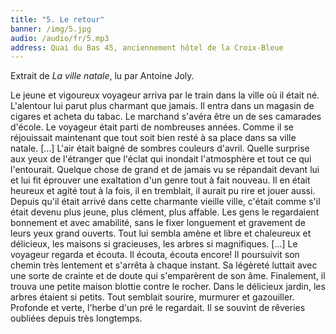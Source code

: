 ```yaml
---
title: "5. Le retour"
banner: /img/5.jpg
audio: /audio/fr/5.mp3
address: Quai du Bas 45, anciennement hôtel de la Croix-Bleue
---
```


Extrait de *La ville natale*, lu par Antoine Joly.

Le jeune et vigoureux voyageur arriva par le train dans
la ville où il était né. L'alentour lui parut plus charmant que
jamais. Il entra dans un magasin de cigares et acheta du
tabac. Le marchand s'avéra être un de ses camarades d'école.
Le voyageur était parti de nombreuses années. Comme il se réjouissait maintenant que tout soit bien resté à sa place dans sa
ville natale. [...] L'air était baigné de sombres couleurs d'avril.
Quelle surprise aux yeux de l'étranger que l'éclat qui inondait
l'atmosphère et tout ce qui l'entourait. Quelque chose de grand
et de jamais vu se répandait devant lui et lui fit éprouver une
exaltation d'un genre tout à fait nouveau. Il en était heureux et
agité tout à la fois, il en tremblait, il aurait pu rire et jouer aussi.
Depuis qu'il était arrivé dans cette charmante vieille ville, c'était
comme s'il était devenu plus jeune, plus clément, plus affable.
Les gens le regardaient bonnement et avec amabilité, sans le
fixer longuement et gravement de leurs yeux grand ouverts. Tout
lui sembla amène et libre et chaleureux et délicieux, les maisons si gracieuses, les arbres si magnifiques. [...] Le voyageur
regarda et écouta. Il écouta, écouta encore! Il poursuivit son
chemin très lentement et s'arrêta à chaque instant. Sa légèreté
luttait avec une sorte de crainte et de doute qui s'emparèrent
de son âme. Finalement, il trouva une petite maison blottie
contre le rocher. Dans le délicieux jardin, les arbres étaient si
petits. Tout semblait sourire, murmurer et gazouiller. Profonde
et verte, l'herbe d'un pré le regardait. Il se souvint de rêveries
oubliées depuis très longtemps.
